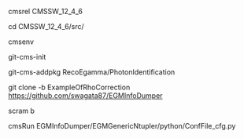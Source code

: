 
cmsrel CMSSW_12_4_6

cd CMSSW_12_4_6/src/

cmsenv

git-cms-init

git-cms-addpkg RecoEgamma/PhotonIdentification

git clone -b ExampleOfRhoCorrection https://github.com/swagata87/EGMInfoDumper

scram b

cmsRun EGMInfoDumper/EGMGenericNtupler/python/ConfFile_cfg.py